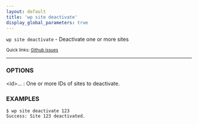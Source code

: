 ```yaml
---
layout: default
title: 'wp site deactivate'
display_global_parameters: true
---
```


`wp site deactivate` - Deactivate one or more sites

<small>Quick links: <a href="https://github.com/wp-cli/wp-cli/issues?q=is%3Aopen+label%3Acommand%3Asite-deactivate+sort%3Aupdated-desc">Github issues</a></small>

<hr />

### OPTIONS

&lt;id&gt;...
: One or more IDs of sites to deactivate.

### EXAMPLES

    $ wp site deactivate 123
    Success: Site 123 deactivated.



